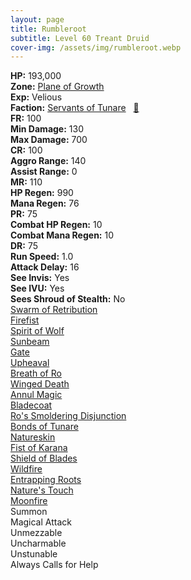 ```yaml
---
layout: page
title: Rumbleroot
subtitle: Level 60 Treant Druid
cover-img: /assets/img/rumbleroot.webp
---
```


<div class="info-section">
<div class="info-item"><strong>HP:</strong> 193,000</div>
<div class="info-item"><strong>Zone:</strong> <a href="https://www.pqdi.cc/zone/127" target="_blank">Plane of Growth</a></div>
<div class="info-item"><strong>Exp:</strong> Velious</div>
<div class="info-item"><strong>Faction:</strong> <a href="https://www.pqdi.cc/faction/438" target="_blank">Servants of Tunare</a>&nbsp;&nbsp;&nbsp;<a href="https://www.pqdi.cc/npc/127019" target="_blank" title="View NPC on PQDI">🔗</a></div>
</div>

<div class="stats-grid">
<div class="stats-row">
<div class="stats-cell"><strong>FR:</strong> 100</div>
<div class="stats-cell"><strong>Min Damage:</strong> 130</div>
<div class="stats-cell"><strong>Max Damage:</strong> 700</div>
</div>
<div class="stats-row">
<div class="stats-cell"><strong>CR:</strong> 100</div>
<div class="stats-cell"><strong>Aggro Range:</strong> 140</div>
<div class="stats-cell"><strong>Assist Range:</strong> 0</div>
</div>
<div class="stats-row">
<div class="stats-cell"><strong>MR:</strong> 110</div>
<div class="stats-cell"><strong>HP Regen:</strong> 990</div>
<div class="stats-cell"><strong>Mana Regen:</strong> 76</div>
</div>
<div class="stats-row">
<div class="stats-cell"><strong>PR:</strong> 75</div>
<div class="stats-cell"><strong>Combat HP Regen:</strong> 10</div>
<div class="stats-cell"><strong>Combat Mana Regen:</strong> 10</div>
</div>
<div class="stats-row">
<div class="stats-cell"><strong>DR:</strong> 75</div>
<div class="stats-cell"><strong>Run Speed:</strong> 1.0</div>
<div class="stats-cell"><strong>Attack Delay:</strong> 16</div>
</div>
<div class="stats-row">
<div class="stats-cell"><strong>See Invis:</strong> Yes</div>
<div class="stats-cell"><strong>See IVU:</strong> Yes</div>
<div class="stats-cell"><strong>Sees Shroud of Stealth:</strong> No</div>
</div>
</div>

<div class="spell-grid">
<div class="spell-cell"><a href="https://www.pqdi.cc/spell/1424" target="_blank">Swarm of Retribution</a></div>
<div class="spell-cell"><a href="https://www.pqdi.cc/spell/254" target="_blank">Firefist</a></div>
<div class="spell-cell"><a href="https://www.pqdi.cc/spell/278" target="_blank">Spirit of Wolf</a></div>
<div class="spell-cell"><a href="https://www.pqdi.cc/spell/143" target="_blank">Sunbeam</a></div>
<div class="spell-cell"><a href="https://www.pqdi.cc/spell/36" target="_blank">Gate</a></div>
<div class="spell-cell"><a href="https://www.pqdi.cc/spell/1542" target="_blank">Upheaval</a></div>
<div class="spell-cell"><a href="https://www.pqdi.cc/spell/1600" target="_blank">Breath of Ro</a></div>
<div class="spell-cell"><a href="https://www.pqdi.cc/spell/1601" target="_blank">Winged Death</a></div>
<div class="spell-cell"><a href="https://www.pqdi.cc/spell/1526" target="_blank">Annul Magic</a></div>
<div class="spell-cell"><a href="https://www.pqdi.cc/spell/1558" target="_blank">Bladecoat</a></div>
<div class="spell-cell"><a href="https://www.pqdi.cc/spell/2518" target="_blank">Ro's Smoldering Disjunction</a></div>
<div class="spell-cell"><a href="https://www.pqdi.cc/spell/1767" target="_blank">Bonds of Tunare</a></div>
<div class="spell-cell"><a href="https://www.pqdi.cc/spell/1559" target="_blank">Natureskin</a></div>
<div class="spell-cell"><a href="https://www.pqdi.cc/spell/1606" target="_blank">Fist of Karana</a></div>
<div class="spell-cell"><a href="https://www.pqdi.cc/spell/1560" target="_blank">Shield of Blades</a></div>
<div class="spell-cell"><a href="https://www.pqdi.cc/spell/1607" target="_blank">Wildfire</a></div>
<div class="spell-cell"><a href="https://www.pqdi.cc/spell/1608" target="_blank">Entrapping Roots</a></div>
<div class="spell-cell"><a href="https://www.pqdi.cc/spell/1291" target="_blank">Nature's Touch</a></div>
<div class="spell-cell"><a href="https://www.pqdi.cc/spell/2877" target="_blank">Moonfire</a></div>
</div>

<div class="ability-grid">
<div class="ability-cell">Summon</div>
<div class="ability-cell">Magical Attack</div>
<div class="ability-cell">Unmezzable</div>
<div class="ability-cell">Uncharmable</div>
<div class="ability-cell">Unstunable</div>
<div class="ability-cell">Always Calls for Help</div>
</div>
